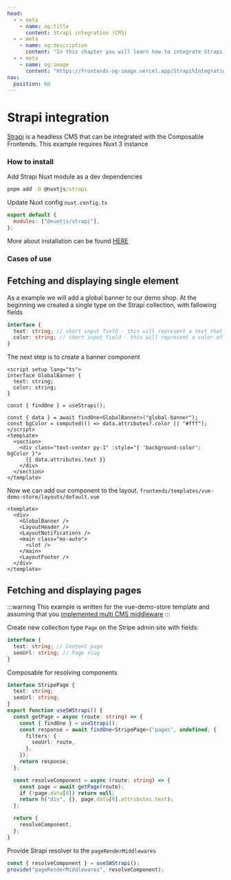 ```yaml
---
head:
  - - meta
    - name: og:title
      content: Strapi integration (CMS)
  - - meta
    - name: og:description
      content: "In this chapter you will learn how to integrate Strapi (CMS)."
  - - meta
    - name: og:image
      content: "https://frontends-og-image.vercel.app/Strapi%Integration.png?fontSize=120px"
nav:
  position: 60
---
```


# Strapi integration

[Strapi](https://strapi.io/) is a headless CMS that can be integrated with the Composable Frontends.
This example requires Nuxt 3 instance

### How to install

Add Strapi Nuxt module as a dev dependencies

```cmd
pnpm add -D @nuxtjs/strapi
```

Update Nuxt config `nuxt.config.ts`

```js
export default {
  modules: ["@nuxtjs/strapi"],
};
```

More about installation can be found [HERE](https://strapi.nuxtjs.org/setup)

### Cases of use

## Fetching and displaying single element

As a example we will add a global banner to our demo shop.
At the beginning we created a single type on the Strapi collection, with fallowing fields

```ts
interface {
  text: string; // short input field - this will represent a text that we want to display in the banner
  color: string; // short input field - this will represent a color of the banner (this can be done also with color picker filed, but for this example we will use input text)
}

```

The next step is to create a banner component

```vue
<script setup lang="ts">
interface GlobalBanner {
  text: string;
  color: string;
}

const { findOne } = useStrapi();

const { data } = await findOne<GlobalBanner>("global-banner");
const bgColor = computed(() => data.attributes?.color || "#fff");
</script>
<template>
  <section>
    <div class="text-center py-1" :style="{ 'background-color': bgColor }">
      {{ data.attributes.text }}
    </div>
  </section>
</template>
```

Now we can add our component to the layout.
`frontends/templates/vue-demo-store/layouts/default.vue`

```vue
<template>
  <div>
    <GlobalBanner />
    <LayoutHeader />
    <LayoutNotifications />
    <main class="mx-auto">
      <slot />
    </main>
    <LayoutFooter />
  </div>
</template>
```

## Fetching and displaying pages

:::warning
This example is written for the vue-demo-store template and assuming that you [implemented multi CMS middleware](/resources/integrations/multi-cms.html)
:::

Create new collection type `Page` on the Stripe admin site with fields:

```ts
interface {
  text: string; // Content page
  seoUrl: string; // Page slug
}
```

Composable for resolving components

```ts
interface StripePage {
  text: string;
  seoUrl: string;
}
export function useSWStrapi() {
  const getPage = async (route: string) => {
    const { findOne } = useStrapi();
    const response = await findOne<StripePage>("pages", undefined, {
      filters: {
        seoUrl: route,
      },
    });
    return response;
  };

  const resolveComponent = async (route: string) => {
    const page = await getPage(route);
    if (!page.data[0]) return null;
    return h("div", {}, page.data[0].attributes.text);
  };

  return {
    resolveComponent,
  };
}
```

Provide Strapi resolver to the `pageRenderMiddlewares`

```ts
const { resolveComponent } = useSWStrapi();
provide("pageRenderMiddlewares", resolveComponent);
```
